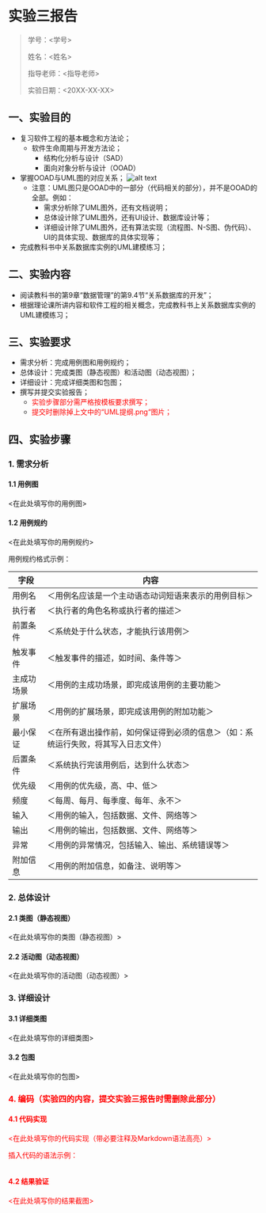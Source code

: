 # 实验三报告

> 学号：<学号>
> 
> 姓名：<姓名>
> 
> 指导老师：<指导老师>
> 
> 实验日期：<20XX-XX-XX>

## 一、实验目的

- 复习软件工程的基本概念和方法论；
  - 软件生命周期与开发方法论；
    - 结构化分析与设计（SAD）
    - 面向对象分析与设计（OOAD）
- 掌握OOAD与UML图的对应关系；
![alt text](UML提纲.png)
  - 注意：UML图只是OOAD中的一部分（代码相关的部分），并不是OOAD的全部。例如：
    - 需求分析除了UML图外，还有文档说明；
    - 总体设计除了UML图外，还有UI设计、数据库设计等；
    - 详细设计除了UML图外，还有算法实现（流程图、N-S图、伪代码）、UI的具体实现、数据库的具体实现等；
- 完成教科书中关系数据库实例的UML建模练习；

## 二、实验内容

- 阅读教科书的第9章“数据管理”的第9.4节“关系数据库的开发”；
- 根据理论课所讲内容和软件工程的相关概念，完成教科书上关系数据库实例的UML建模练习；

## 三、实验要求

- 需求分析：完成用例图和用例规约；
- 总体设计：完成类图（静态视图）和活动图（动态视图）；
- 详细设计：完成详细类图和包图；
- 撰写并提交实验报告；
  - <font color=red>实验步骤部分需严格按模板要求撰写；</font>
  - <font color=red>提交时删除掉上文中的“UML提纲.png“图片；</font>

## 四、实验步骤

### 1. 需求分析

#### 1.1 用例图

<在此处填写你的用例图>

#### 1.2 用例规约

<在此处填写你的用例规约>

用例规约格式示例：   

| 字段 | 内容 |
| ---- | ------ |
| 用例名 | ＜用例名应该是一个主动语态动词短语来表示的用例目标＞ | 
| 执行者 | ＜执行者的角色名称或执行者的描述＞ | 
| 前置条件 | ＜系统处于什么状态，才能执行该用例＞ | 
| 触发事件 | ＜触发事件的描述，如时间、条件等＞ | 
| 主成功场景 | ＜用例的主成功场景，即完成该用例的主要功能＞ | 
| 扩展场景 | ＜用例的扩展场景，即完成该用例的附加功能＞ | 
| 最小保证 | ＜在所有退出操作前，如何保证得到必须的信息＞（如：系统运行失败，将其写入日志文件）| 
| 后置条件 | ＜系统执行完该用例后，达到什么状态＞ | 
| 优先级 | ＜用例的优先级，高、中、低＞ | 
| 频度 | ＜每周、每月、每季度、每年、永不＞ | 
| 输入 | ＜用例的输入，包括数据、文件、网络等＞ | 
| 输出 | ＜用例的输出，包括数据、文件、网络等＞ | 
| 异常 | ＜用例的异常情况，包括输入、输出、系统错误等＞ | 
| 附加信息 | ＜用例的附加信息，如备注、说明等＞ | 

### 2. 总体设计

#### 2.1 类图（静态视图）

<在此处填写你的类图（静态视图）>

#### 2.2 活动图（动态视图）

<在此处填写你的活动图（动态视图）>

### 3. 详细设计

#### 3.1 详细类图

<在此处填写你的详细类图>

#### 3.2 包图

<在此处填写你的包图>

### <font color=red>4. 编码（实验四的内容，提交实验三报告时需删除此部分）

#### 4.1 代码实现

<在此处填写你的代码实现（带必要注释及Markdown语法高亮）>

插入代码的语法示例：
```typescript {.line-numbers}

```

#### 4.2 结果验证

<在此处填写你的结果截图></font>
